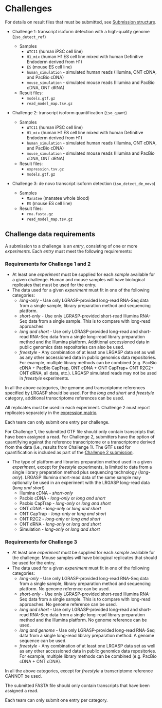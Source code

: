 # Challenges

For details on result files that must be submitted, see [Submission structure](submission.md).

* Challenge 1: transcript isoform detection with a high-quality genome (`iso_detect_ref`)
  * Samples
    * `WTC11` (human iPSC cell line)
    * `H1_mix` (human H1 ES cell line mixed with human Definitive Endoderm derived from H1)
    * `ES` (mouse ES cell line)
    * `human_simulation` - simulated human reads (Illumina, ONT cDNA, and PacBio cDNA)
    * `mouse_simulation` - simulated mouse reads (Illumina and PacBio cDNA, ONT dRNA)
  * Result files:
    * `models.gtf.gz`
    * `read_model_map.tsv.gz`

* Challenge 2: transcript isoform quantification (`iso_quant`)
  * Samples
    * `WTC11` (human iPSC cell line)
    * `H1_mix` (human H1 ES cell line mixed with human Definitive Endoderm derived from H1)
    * `human_simulation` - simulated human reads (Illumina, ONT cDNA, and PacBio cDNA)
    * `mouse_simulation` - simulated mouse reads (Illumina and PacBio cDNA, ONT dRNA)
  * Result files:
    * `expression.tsv.gz`
    * `models.gtf.gz`

* Challenge 3: de novo transcript isoform detection (`iso_detect_de_novo`)
  * Samples
    * `Manatee` (manatee whole blood)
    * `ES` (mouse ES cell line)
  * Result files:
    * `rna.fasta.gz`
    * `read_model_map.tsv.gz`

## Challenge data requirements

A submission to a challenge is an *entry*, consisting of
one or more *experiments*.
Each *entry* must meet the following requirements:

### Requirements for Challenge 1 and 2

* At least one *experiment* must be supplied for each *sample* available for
  a given challenge. Human and mouse samples will have biological replicates that must be used for the entry.
* The data used for a given *experiment* must fit in one of the following categories:
  * *long-only* - Use only LGRASP-provided long-read RNA-Seq data from a single sample, library preparation method and sequencing platform.
  * *short-only* - Use only LGRASP-provided short-read Illumina RNA-Seq data from a single sample. This is to compare with long-read  approaches
  * *long and short* - Use only LGRASP-provided long-read and short-read RNA-Seq data from a single long-read library preparation method and the Illumina platform. Additional accessioned data in public genomics data repositories can also be used.
  * *freestyle* - Any combination of at least one LRGASP data set as well as any other accessioned data in public genomics data repositories. For example, multiple library methods can be combined (e.g. PacBio cDNA + PacBio CapTrap, ONT cDNA + ONT CapTrap+ ONT R2C2+ ONT dRNA, all data, etc.).  LRGASP simulated reads may not be used in *freestyle* experiments.

In all the above categories, the genome and transcriptome references specified by LRGASP should be used. For the *long and short* and *freestyle* category, additional transcriptome references can be used.

All replicates must be used in each experiment.  Challenge 2 must report
replicates separately in the [expression matrix](expression_matrix_format.md).

Each team can only submit one entry per challenge.

For Challenge 1, the submitted GTF file should only contain transcripts that have been assigned a read. For Challenge 2, submitters have the option of quantifying against the reference transcriptome or a transcriptome derived from the data (i.e., results from Challenge 1). The GTF used for quantification is included as part of the [Challenge 2 submission](submission.md).

* The type of platform and libraries preparation method used in a given *experiment*, except for *freestyle* experiments, is limited to data from a single library preparation method plus sequencing technology (*long-only*).  LRGASP Illumina short-read data of the same sample may optionally be used in an experiment with the LRGASP long-read data (*long and short*)
  * Illumina cDNA - *short-only*
  * Pacbio cDNA - *long-only* or *long and short*
  * Pacbio CapTrap - *long-only* or *long and short*
  * ONT cDNA - *long-only* or *long and short*
  * ONT CapTrap - *long-only* or *long and short*
  * ONT R2C2 - *long-only* or *long and short*
  * ONT dRNA - *long-only* or *long and short*
  * Simulation - *long-only* or *long and short*

### Requirements for Challenge 3

* At least one *experiment* must be supplied for each *sample* available for the challenge. Mouse samples will have biological replicates that should be used for the entry.
* The data used for a given *experiment* must fit in one of the following categories:
  * *long-only* - Use only LGRASP-provided long-read RNA-Seq data from a single sample, library preparation method and sequencing platform. No genome reference can be used.
  * *short-only* - Use only LGRASP-provided short-read Illumina RNA-Seq data from a single sample. This is to compare with long-read approaches. No genome reference can be used.
  * *long and short* - Use only LGRASP-provided long-read and short-read RNA-Seq data from a single long-read library preparation method and the Illumina platform. No genome reference can be used.
  * *long and genome* - Use only LGRASP-provided long-read RNA-Seq data from a single long-read library preparation method. A genome sequence can be used.
  * *freestyle* - Any combination of at least one LRGASP data set as well as any other accessioned data in public genomics data repositories. For example, multiple library methods can be combined (e.g. PacBio cDNA + ONT cDNA).

In all the above categories, except for *freestyle* a transcriptome reference CANNOT be used.

The submitted FASTA file should only contain transcripts that have been assigned a read.

Each team can only submit one entry per category.
